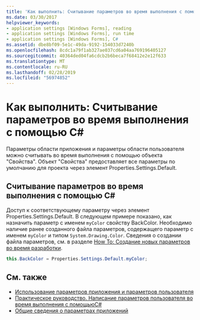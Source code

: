 ```yaml
---
title: 'Как выполнить: Считывание параметров во время выполнения с помощьюC#'
ms.date: 03/30/2017
helpviewer_keywords:
- application settings [Windows Forms], reading
- application settings [Windows Forms], run time
- application settings [Windows Forms], C#
ms.assetid: dbe8bf09-5e1c-49da-9192-154033d7240b
ms.openlocfilehash: 8cdc1a79f1ab327ae037cd6a04aa769196405127
ms.sourcegitcommit: 40364ded04fa6cdcb2b6beca7f68412e2e12f633
ms.translationtype: MT
ms.contentlocale: ru-RU
ms.lasthandoff: 02/28/2019
ms.locfileid: "56974852"
---
```

# <a name="how-to-read-settings-at-run-time-with-c"></a>Как выполнить: Считывание параметров во время выполнения с помощью C\#

Параметры области приложения и параметры области пользователя можно считывать во время выполнения с помощью объекта "Свойства". Объект "Свойства" предоставляет все параметры по умолчанию для проекта через элемент Properties.Settings.Default.  
  
## <a name="to-read-settings-at-run-time-with-c"></a>Считывание параметров во время выполнения с помощью C\#
  
Доступ к соответствующему параметру через элемент Properties.Settings.Default. В следующем примере показано, как назначить параметр с именем `myColor` свойству BackColor. Необходимо наличие ранее созданного файла параметров, содержащего параметр с именем `myColor` и типом `System.Drawing.Color`. Сведения о создании файла параметров, см. в разделе [How To: Создание новых параметров во время разработки](how-to-create-a-new-setting-at-design-time.md).  
  
```csharp
this.BackColor = Properties.Settings.Default.myColor;  
```  
  
## <a name="see-also"></a>См. также

- [Использование параметров приложения и параметров пользователя](using-application-settings-and-user-settings.md)
- [Практическое руководство. Написание параметров пользователя во время выполнения с помощьюC#](how-to-write-user-settings-at-run-time-with-csharp.md)
- [Общие сведения о параметрах приложений](application-settings-overview.md)
